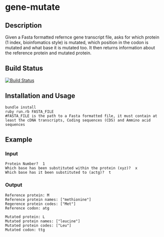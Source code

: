 gene-mutate
===========

## Description
Given a Fasta formatted refernce gene transcript file, asks for which protein (1 index, bioinfomatics style) is mutated, which position in the codon is mutated and what base it is mutated too.  It then returns information about the reference protein and mutated protein.


## Build Status
[![Build Status](https://api.shippable.com/projects/546b1f84d46935d5fbbde453/badge?branchName=master)](https://app.shippable.com/projects/546b1f84d46935d5fbbde453/builds/latest)

## Installation and Usage

```shell
bundle install
ruby run.rb FASTA_FILE
#FASTA_FILE is the path to a Fasta formatted file, it must contain at least the cDNA transcripts, Coding sequences (CDS) and Ammino acid sequences
```

## Example
### Input
```shell
Protein Number?  1
Which base has been substituted within the protein (xyz)?  x
Which base has it been substituted to (actg)?  t
```

### Output
```shell
Reference protein: M
Reference protein names: ["methionine"]
Regerence protein codes: ["Met"]
Reference codon: atg

Mutated protein: L
Mutated protein names: ["leucine"]
Mutated protein codes: ["Leu"]
Mutated codon: ttg
```


